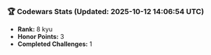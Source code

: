 ### 🏆 Codewars Stats (Updated: 2025-10-12 14:06:54 UTC)

- **Rank:** 8 kyu
- **Honor Points:** 3
- **Completed Challenges:** 1
